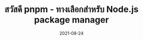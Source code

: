 ---
layout: post
title:  "สวัสดี pnpm - ทางเลือกสำหรับ Node.js package manager"
date:   2021-08-24
tags: [nodejs, pnpm]
---